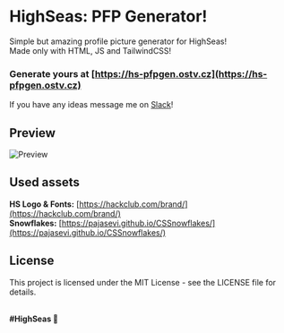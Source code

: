 # HighSeas: PFP Generator!
Simple but amazing profile picture generator for HighSeas! <br>
Made only with HTML, JS and TailwindCSS!

### **Generate yours at [https://hs-pfpgen.ostv.cz](https://hs-pfpgen.ostv.cz)** <br>
If you have any ideas message me on [Slack](https://hackclub.slack.com/team/U0808AQTWAF)!

## Preview
![Preview](https://hs-pfpgen.ostv.cz/preview.jpg)

## Used assets
**HS Logo & Fonts:** [https://hackclub.com/brand/](https://hackclub.com/brand/)<br>
**Snowflakes:** [https://pajasevi.github.io/CSSnowflakes/](https://pajasevi.github.io/CSSnowflakes/)

## License
This project is licensed under the MIT License - see the LICENSE file for details.

<br>
<b>#HighSeas 💖</b>

